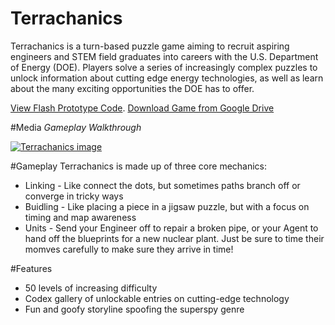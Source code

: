 # Terrachanics

Terrachanics is a turn-based puzzle game aiming to recruit aspiring engineers and STEM field graduates into careers with the U.S. Department of Energy (DOE). Players solve a series of increasingly complex puzzles to unlock information about cutting edge energy technologies, as well as learn about the many exciting opportunities the DOE has to offer.

[View Flash Prototype Code](https://github.com/transplanar/Terrachanics_Flash-Prototype).
[Download Game from Google Drive](https://drive.google.com/drive/folders/0B3BnBiMcNkqLeWIwVnpqZGVJajQ)

#Media
*Gameplay Walkthrough*

[![Terrachanics image](http://i.imgur.com/nXJ73I0.png)](https://www.youtube.com/watch?v=c0dbq1l7zfU)

#Gameplay
Terrachanics is made up of three core mechanics:
* Linking - Like connect the dots, but sometimes paths branch off or converge in tricky ways
* Buidling - Like placing a piece in a jigsaw puzzle, but with a focus on timing and map awareness
* Units - Send your Engineer off to repair a broken pipe, or your Agent to hand off the blueprints for a new nuclear plant. Just be sure to time their momves carefully to make sure they arrive in time!

#Features
* 50 levels of increasing difficulty
* Codex gallery of unlockable entries on cutting-edge technology
* Fun and goofy storyline spoofing the superspy genre
